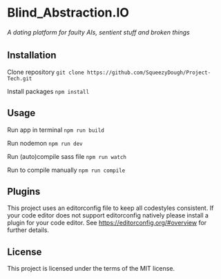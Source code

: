 # Blind_Abstraction.IO
###### A dating platform for faulty AIs, sentient stuff and broken things

## Installation
Clone repository
`git clone https://github.com/SqueezyDough/Project-Tech.git`

Install packages
`npm install`

## Usage 
Run app in terminal
`npm run build`

Run nodemon
`npm run dev`

Run (auto)compile sass file
`npm run watch`

Run to compile manually
`npm run compile`

## Plugins
This project uses an editorconfig file to keep all codestyles consistent.
If your code editor does not support editorconfig natively please install a plugin for your code editor.
See https://editorconfig.org/#overview for further details.

## License
This project is licensed under the terms of the MIT license.
